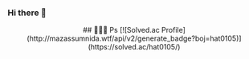 ### Hi there 👋

<div align=center>
  ## 👨🏻‍💻 Ps
  [![Solved.ac Profile](http://mazassumnida.wtf/api/v2/generate_badge?boj=hat0105)](https://solved.ac/hat0105/)
</div>

